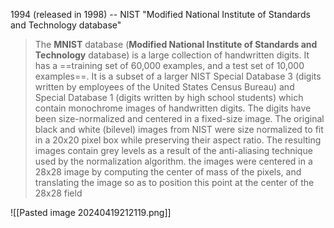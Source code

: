 1994 (released in 1998) -- NIST
"Modified National Institute of Standards and Technology  database"

>The **MNIST** database (**Modified National Institute of Standards and Technology** database) is a large collection of handwritten digits. It has a ==training set of 60,000 examples, and a test set of 10,000 examples==. It is a subset of a larger NIST Special Database 3 (digits written by employees of the United States Census Bureau) and Special Database 1 (digits written by high school students) which contain monochrome images of handwritten digits. The digits have been size-normalized and centered in a fixed-size image. The original black and white (bilevel) images from NIST were size normalized to fit in a 20x20 pixel box while preserving their aspect ratio. The resulting images contain grey levels as a result of the anti-aliasing technique used by the normalization algorithm. the images were centered in a 28x28 image by computing the center of mass of the pixels, and translating the image so as to position this point at the center of the 28x28 field

![[Pasted image 20240419212119.png]]